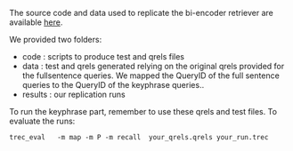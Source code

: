 The source code and data used to replicate the bi-encoder retriever are available [here](https://github.com/viswavi/datafinder/tree/main).

We provided two folders:
- code : scripts to produce test and qrels files
- data : test and qrels generated relying on the original qrels provided for the fullsentence queries. We mapped the QueryID of the full sentence queries to the QueryID of the keyphrase queries..
- results : our replication runs

To run the keyphrase part, remember to use these qrels and test files.
To evaluate the runs:

`trec_eval   -m map -m P -m recall  your_qrels.qrels your_run.trec `

